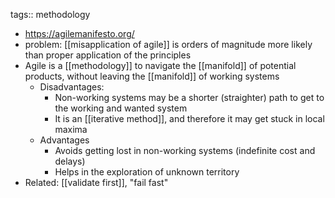 tags:: methodology

- https://agilemanifesto.org/
- problem: [[misapplication of agile]] is orders of magnitude more likely than proper application of the principles
- Agile is a [[methodology]] to navigate the [[manifold]] of potential products, without leaving the [[manifold]] of working systems
	- Disadvantages:
	  * Non-working systems may be a shorter (straighter) path to get to the working and wanted system
	  * It is an [[iterative method]], and therefore it may get stuck in local maxima
	- Advantages
	  * Avoids getting lost in non-working systems (indefinite cost and delays)
	  * Helps in the exploration of unknown territory
- Related: [[validate first]], "fail fast"